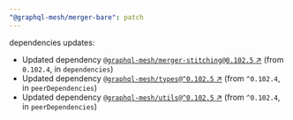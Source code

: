 ```yaml
---
"@graphql-mesh/merger-bare": patch
---
```

dependencies updates:
  - Updated dependency [`@graphql-mesh/merger-stitching@0.102.5` ↗︎](https://www.npmjs.com/package/@graphql-mesh/merger-stitching/v/0.102.5) (from `0.102.4`, in `dependencies`)
  - Updated dependency [`@graphql-mesh/types@^0.102.5` ↗︎](https://www.npmjs.com/package/@graphql-mesh/types/v/0.102.5) (from `^0.102.4`, in `peerDependencies`)
  - Updated dependency [`@graphql-mesh/utils@^0.102.5` ↗︎](https://www.npmjs.com/package/@graphql-mesh/utils/v/0.102.5) (from `^0.102.4`, in `peerDependencies`)

